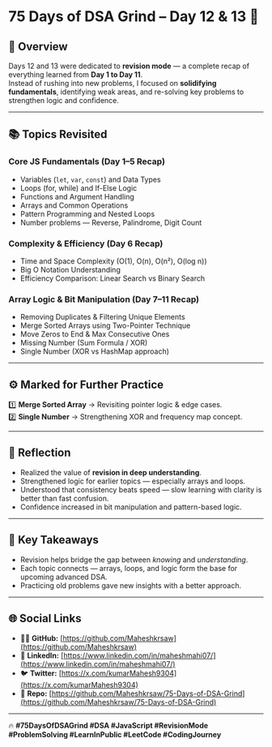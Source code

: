 # 75 Days of DSA Grind – Day 12 & 13 🔁  

## 🧠 Overview  
Days 12 and 13 were dedicated to **revision mode** — a complete recap of everything learned from **Day 1 to Day 11**.  
Instead of rushing into new problems, I focused on **solidifying fundamentals**, identifying weak areas, and re-solving key problems to strengthen logic and confidence.  

---

## 📚 Topics Revisited  

### **Core JS Fundamentals (Day 1–5 Recap)**  
- Variables (`let`, `var`, `const`) and Data Types  
- Loops (for, while) and If-Else Logic  
- Functions and Argument Handling  
- Arrays and Common Operations  
- Pattern Programming and Nested Loops  
- Number problems — Reverse, Palindrome, Digit Count  

### **Complexity & Efficiency (Day 6 Recap)**  
- Time and Space Complexity (O(1), O(n), O(n²), O(log n))  
- Big O Notation Understanding  
- Efficiency Comparison: Linear Search vs Binary Search  

### **Array Logic & Bit Manipulation (Day 7–11 Recap)**  
- Removing Duplicates & Filtering Unique Elements  
- Merge Sorted Arrays using Two-Pointer Technique  
- Move Zeros to End & Max Consecutive Ones  
- Missing Number (Sum Formula / XOR)  
- Single Number (XOR vs HashMap approach)  

---

## ⚙️ **Marked for Further Practice**  
1️⃣ **Merge Sorted Array** → Revisiting pointer logic & edge cases.  
2️⃣ **Single Number** → Strengthening XOR and frequency map concept.  

---

## 💭 **Reflection**  
- Realized the value of **revision in deep understanding**.  
- Strengthened logic for earlier topics — especially arrays and loops.  
- Understood that consistency beats speed — slow learning with clarity is better than fast confusion.  
- Confidence increased in bit manipulation and pattern-based logic.  

---

## 🌱 **Key Takeaways**  
- Revision helps bridge the gap between *knowing* and *understanding*.  
- Each topic connects — arrays, loops, and logic form the base for upcoming advanced DSA.  
- Practicing old problems gave new insights with a better approach.  

---

## 🌐 Social Links  
- 🧑‍💻 **GitHub:** [https://github.com/Maheshkrsaw](https://github.com/Maheshkrsaw)  
- 💼 **LinkedIn:** [https://www.linkedin.com/in/maheshmahi07/](https://www.linkedin.com/in/maheshmahi07/)  
- 🐦 **Twitter:** [https://x.com/kumarMahesh9304](https://x.com/kumarMahesh9304)  
- 📂 **Repo:** [https://github.com/Maheshkrsaw/75-Days-of-DSA-Grind](https://github.com/Maheshkrsaw/75-Days-of-DSA-Grind)  

---

🔥 **#75DaysOfDSAGrind #DSA #JavaScript #RevisionMode #ProblemSolving #LearnInPublic #LeetCode #CodingJourney**
